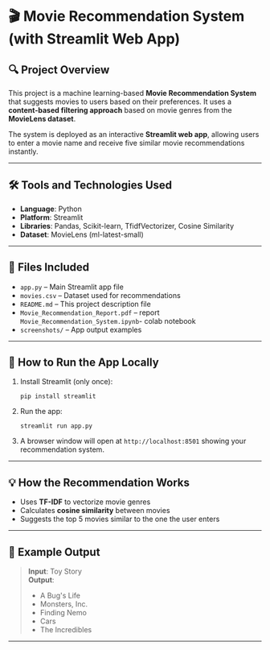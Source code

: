 
# 🎬 Movie Recommendation System (with Streamlit Web App)

## 🔍 Project Overview
This project is a machine learning-based **Movie Recommendation System** that suggests movies to users based on their preferences. It uses a **content-based filtering approach** based on movie genres from the **MovieLens dataset**.

The system is deployed as an interactive **Streamlit web app**, allowing users to enter a movie name and receive five similar movie recommendations instantly.

---

## 🛠️ Tools and Technologies Used
- **Language**: Python  
- **Platform**: Streamlit  
- **Libraries**: Pandas, Scikit-learn, TfidfVectorizer, Cosine Similarity  
- **Dataset**: MovieLens (ml-latest-small)

---

## 📁 Files Included
- `app.py` – Main Streamlit app file  
- `movies.csv` – Dataset used for recommendations  
- `README.md` – This project description file  
- `Movie_Recommendation_Report.pdf` –  report
  `Movie_Recommendation_System.ipynb`- colab notebook
- `screenshots/` – App output examples

---

## 🚀 How to Run the App Locally

1. Install Streamlit (only once):
   ```
   pip install streamlit
   ```

2. Run the app:
   ```
   streamlit run app.py
   ```

3. A browser window will open at `http://localhost:8501` showing your recommendation system.

---

## 💡 How the Recommendation Works

- Uses **TF-IDF** to vectorize movie genres
- Calculates **cosine similarity** between movies
- Suggests the top 5 movies similar to the one the user enters

---

## 🧪 Example Output

> **Input**: Toy Story  
> **Output**:  
> - A Bug's Life  
> - Monsters, Inc.  
> - Finding Nemo  
> - Cars  
> - The Incredibles

---



